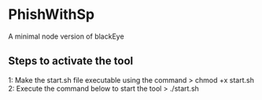 # PhishWithSp
A minimal node version of blackEye



## Steps to activate the tool
1: Make the start.sh file executable using the command 
    > chmod +x start.sh
2: Execute the command below to start the tool
    > ./start.sh
    
